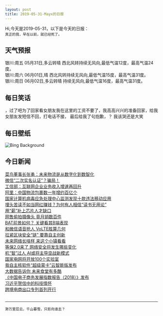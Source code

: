 ```yaml
---
layout: post
title: 2019-05-31-Mayx的日报
---
```


Hi,今天是2019-05-31，以下是今天的日报：<br><small>
真正的我，早在以前，就已经死了。</small><!--more-->
## 天气预报
银川:周五 05月31日,多云转晴 西北风转持续无风向,最低气温12度，最高气温24度。<br>银川:周六 06月01日,晴 西北风转持续无风向,最低气温15度，最高气温31度。<br>银川:周日 06月02日,多云转晴 持续无风向,最低气温16度，最高气温31度。
## 每日笑话
，过了吧为了回家看女朋友我在这里的工资不要了，我高高兴兴的准备回家，给我女朋友发短信不回，打电话不接， 最后给我了句抱歉，？   我该哭还是大笑
## 每日壁纸
![Bing Background](https://cn.bing.com/th?id=OHR.Manhattanhenge_EN-US4126401007_1920x1080.jpg&rf=LaDigue_1920x1080.jpg&pid=hp "42nd Street with the Chrysler Building during Manhattanhenge in 2018, New York City (© Dennis Fischer Photography/Getty Images)")
## 今日新闻

[菜鸟董事长张勇：未来物流是从数字化到数智化](http://it.people.com.cn/n1/2019/0529/c1009-31107956.html)   
[微信“二次实名认证”？骗局！](http://it.people.com.cn/n1/2019/0529/c1009-31107893.html)   
[工信部：互联网企业业务收入增速再回升](http://it.people.com.cn/n1/2019/0529/c1009-31107896.html)   
[阿里：中国物流包裹数一年增约百亿个](http://it.people.com.cn/n1/2019/0529/c1009-31107894.html)   
[国家计算机病毒应急处理中心监测发现十款违法移动应用](http://it.people.com.cn/n1/2019/0529/c1009-31107892.html)   
[埋头苦读不如当网红赚钱？为何有人相信“读书无用论”](http://it.people.com.cn/n1/2019/0529/c1009-31107884.html)   
[用“薪”补上芯片人才缺口](http://it.people.com.cn/n1/2019/0529/c1009-31107887.html)   
[网售偷拍摄像头 竟月销数百件](http://it.people.com.cn/n1/2019/0529/c1009-31107874.html)   
[BAT前景如何？ 关键看其B端表现](http://it.people.com.cn/n1/2019/0529/c1009-31107865.html)   
[和微信语音抢人 VoLTE胜算几何](http://it.people.com.cn/n1/2019/0529/c1009-31107864.html)   
[拉紧区块安全“链” 要靠自主创新](http://it.people.com.cn/n1/2019/0529/c1009-31107867.html)   
[未来网络长啥样 来这个小镇看看](http://it.people.com.cn/n1/2019/0529/c1009-31107862.html)   
[等保2.0来了 网络安全将发生哪些变化](http://it.people.com.cn/n1/2019/0529/c1009-31107861.html)   
[机“智”过人 AI或将主导空战新模式](http://it.people.com.cn/n1/2019/0529/c1009-31107860.html)   
[国家电网将开放100个实验室](http://it.people.com.cn/n1/2019/0529/c1009-31107857.html)   
[我自主核软件“超级蒙卡”云智能版发布](http://it.people.com.cn/n1/2019/0529/c1009-31107855.html)   
[大数据告诉你 未来食堂有多酷](http://it.people.com.cn/n1/2019/0529/c1009-31107854.html)   
[《中国电子商务发展指数报告（2018）》发布](http://it.people.com.cn/n1/2019/0529/c1009-31107852.html)   
[习近平贺信中的科技情怀](http://it.people.com.cn/n1/2019/0529/c1009-31107824.html)   
[跨境电商出口专列首列开行](http://it.people.com.cn/n1/2019/0529/c1009-31107816.html)   
<br />

***

<small>渺万里层云，千山暮雪，只影向谁去？</small>
